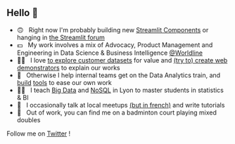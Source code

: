 ## Hello :wave:

* 🙃 &nbsp; Right now I'm probably building new [Streamlit Components](https://github.com/andfanilo/streamlit-d3-demo) or hanging in [the Streamlit forum](https://discuss.streamlit.io/)
* 💵 &nbsp; My work involves a mix of Advocacy, Product Management and Engineering in Data Science & Business Intelligence [@Worldline](https://worldline.com/)
* 🧑‍💻 &nbsp; I love [to explore customer datasets](https://github.com/andfanilo/ieee-fraud-detection) for value and [(try to) create web demonstrators](https://andfanilo.github.io/quickdraw-minigame) to explain our works
* 🔧 &nbsp; Otherwise I help internal teams get on the Data Analytics train, and [build](https://github.com/andfanilo/cookiecutter-kaggle) [tools](https://github.com/andfanilo/fastapi-vue-crud) to ease our own work
* 🧑‍🎓 &nbsp; I teach [Big Data](https://github.com/andfanilo/pyspark-tutorial) and [NoSQL](https://github.com/andfanilo/vagrant-nosql-python) in Lyon to master students in statistics & BI
* 👥 &nbsp; I occasionally talk at local meetups [(but in french)](https://www.youtube.com/watch?v=iwdHFssqtIM) and write tutorials
* 🏸 &nbsp; Out of work, you can find me on a badminton court playing mixed doubles

Follow me on [Twitter](https://twitter.com/andfanilo) !
